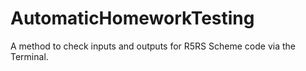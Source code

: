 AutomaticHomeworkTesting
========================

A method to check inputs and outputs for R5RS Scheme code via the Terminal.
